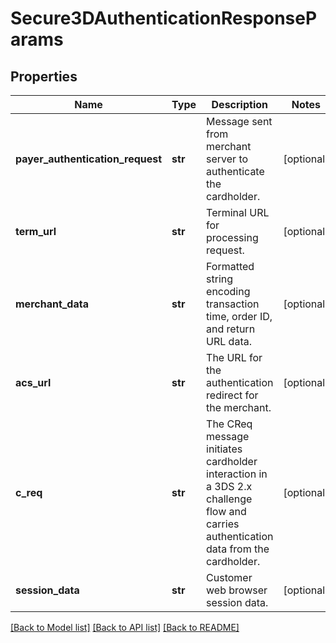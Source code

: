# Secure3DAuthenticationResponseParams

## Properties
Name | Type | Description | Notes
------------ | ------------- | ------------- | -------------
**payer_authentication_request** | **str** | Message sent from merchant server to authenticate the cardholder. | [optional] 
**term_url** | **str** | Terminal URL for processing request. | [optional] 
**merchant_data** | **str** | Formatted string encoding transaction time, order ID, and return URL data. | [optional] 
**acs_url** | **str** | The URL for the authentication redirect for the merchant. | [optional] 
**c_req** | **str** | The CReq message initiates cardholder interaction in a 3DS 2.x challenge flow and carries authentication data from the cardholder. | [optional] 
**session_data** | **str** | Customer web browser session data. | [optional] 

[[Back to Model list]](../README.md#documentation-for-models) [[Back to API list]](../README.md#documentation-for-api-endpoints) [[Back to README]](../README.md)


